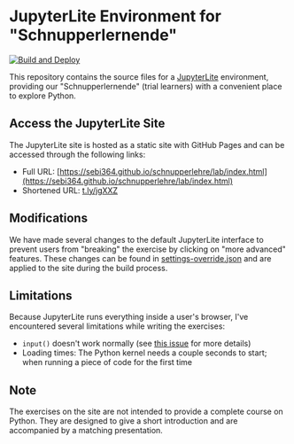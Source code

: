 # JupyterLite Environment for "Schnupperlernende"
[![Build and Deploy](https://github.com/sebi364/schnupperlehre/actions/workflows/deploy.yml/badge.svg?branch=main)](https://github.com/sebi364/schnupperlehre/actions/workflows/deploy.yml)

This repository contains the source files for a [JupyterLite](https://github.com/jupyterlite) environment, providing our "Schnupperlernende" (trial learners) with a convenient place to explore Python.

## Access the JupyterLite Site
The JupyterLite site is hosted as a static site with GitHub Pages and can be accessed through the following links:
* Full URL: [https://sebi364.github.io/schnupperlehre/lab/index.html](https://sebi364.github.io/schnupperlehre/lab/index.html)
* Shortened URL: [t.ly/jgXXZ](https://t.ly/jgXXZ)

## Modifications
We have made several changes to the default JupyterLite interface to prevent users from "breaking" the exercise by clicking on "more advanced" features. These changes can be found in [settings-override.json](/patches/settings-override.json) and are applied to the site during the build process.

## Limitations
Because JupyterLite runs everything inside a user's browser, I've encountered several limitations while writing the exercises:
* `input()` doesn't work normally (see [this issue](https://github.com/jupyterlite/jupyterlite/issues/275) for more details)
* Loading times: The Python kernel needs a couple seconds to start; when running a piece of code for the first time

## Note
The exercises on the site are not intended to provide a complete course on Python. They are designed to give a short introduction and are accompanied by a matching presentation.
